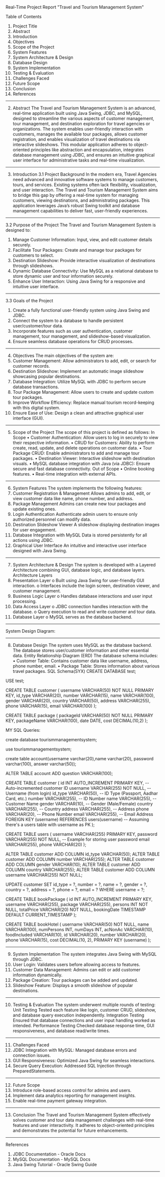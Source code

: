 
Real-Time Project Report
"Travel and Tourism Management System"





















Table of Contents
1.	Project Title
2.	Abstract
3.	Introduction
4.	Objectives
5.	Scope of the Project
6.	System Features
7.	System Architecture & Design
8.	Database Design
9.	System Implementation
10.	Testing & Evaluation
11.	Challenges Faced
12.	Future Scope
13.	Conclusion
14.	References
________________________________________






























2. Abstract
The Travel and Tourism Management System is an advanced, real-time application built using Java Swing, JDBC, and MySQL, designed to streamline the various aspects of customer management, tour management, and destination exploration for travel agencies or organizations.
The system enables user-friendly interaction with customers, manages the available tour packages, allows customer registration, and enables visualization of travel destinations via interactive slideshows. This modular application adheres to object-oriented principles like abstraction and encapsulation, integrates database management using JDBC, and ensures an intuitive graphical user interface for administrative tasks and real-time visualization.

















________________________________________
3. Introduction
3.1 Project Background
In the modern era, Travel Agencies need advanced and innovative software systems to manage customers, tours, and services. Existing systems often lack flexibility, visualization, and user interaction. The Travel and Tourism Management System aims to bridge this gap by offering a real-time system for managing customers, viewing destinations, and administrating packages.
This application leverages Java’s robust Swing toolkit and database management capabilities to deliver fast, user-friendly experiences.
________________________________________
3.2 Purpose of the Project
The Travel and Tourism Management System is designed to:
1.	Manage Customer Information: Input, view, and edit customer details securely.
2.	Facilitate Tour Packages: Create and manage tour packages for customers to select.
3.	Destination Slideshow: Provide interactive visualization of destinations through slideshows.
4.	Dynamic Database Connectivity: Use MySQL as a relational database to store dynamic user and tour information securely.
5.	Enhance User Interaction: Using Java Swing for a responsive and intuitive user interface.
________________________________________
3.3 Goals of the Project
1.	Create a fully functional user-friendly system using Java Swing and JDBC.
2.	Connect the system to a database to handle persistent user/customer/tour data.
3.	Incorporate features such as user authentication, customer management, tour management, and slideshow-based visualization.
4.	Ensure seamless database operations for CRUD processes.
________________________________________



4. Objectives
The main objectives of the system are:
1.	Customer Management: Allow administrators to add, edit, or search for customer records.
2.	Destination Slideshow: Implement an automatic image slideshow showcasing popular destinations.
3.	Database Integration: Utilize MySQL with JDBC to perform secure database transactions.
4.	Tour Package Management: Allow users to create and update custom tour packages.
5.	Improve Workflow Efficiency: Replace manual tourism record-keeping with this digital system.
6.	Ensure Ease of Use: Design a clean and attractive graphical user interface (GUI).















________________________________________
5. Scope of the Project
The scope of this project is defined as follows:
In Scope
•	Customer Authentication: Allow users to log in securely to view their respective information.
•	CRUD for Customers: Ability to perform create, read, update, and delete operations on customer data.
•	Tour Package CRUD: Enable administrators to add and manage tour packages.
•	Destination Viewer: Interactive slideshow with destination visuals.
•	MySQL database integration with Java (via JDBC): Ensure secure and fast database connectivity.
Out of Scope
•	Online booking features.
•	Real-time integration with external APIs.













________________________________________
6. System Features
The system implements the following features:
1.	Customer Registration & Management
Allows admins to add, edit, or view customer data like name, phone number, and address.
2.	Package Management
Admins can create new tour packages and update existing ones.
3.	Login Authentication
Authenticate admin users to ensure only authorized personnel can modify data.
4.	Destination Slideshow Viewer
A slideshow displaying destination images for user engagement.
5.	Database Integration with MySQL
Data is stored persistently for all actions using JDBC.
6.	Graphical User Interface
An intuitive and interactive user interface designed with Java Swing.














________________________________________
7. System Architecture & Design
The system is developed with a Layered Architecture combining GUI, database logic, and database layers.
Architecture Layers
1.	Presentation Layer
o	Built using Java Swing for user-friendly GUI interaction.
o	Interfaces include the login screen, destination viewer, and customer management.
2.	Business Logic Layer
o	Handles database interactions and user input processing.
3.	Data Access Layer
o	JDBC connection handles interaction with the database.
o	Query execution to read and write customer and tour data.
4.	Database Layer
o	MySQL serves as the database backend.
________________________________________
System Design
Diagram:










________________________________________
8. Database Design
The system uses MySQL as the database backend. The database stores user/customer information and other essential data.
Entity Relationship Diagram (ERD)
The database schema includes:
•	Customer Table: Contains customer data like username, address, phone number, email.
•	Package Table: Stores information about various travel packages.
SQL Schema(SYX)
CREATE DATABASE test;

USE test;

CREATE TABLE customer (
    username VARCHAR(50) NOT NULL PRIMARY KEY,
    id_type VARCHAR(20),
    number VARCHAR(15),
    name VARCHAR(100),
    gender VARCHAR(20),
    country VARCHAR(50),
    address VARCHAR(255),
    phone VARCHAR(15),
    email VARCHAR(100)
);

CREATE TABLE package (
    packageId VARCHAR(50) NOT NULL PRIMARY KEY,
    packageName VARCHAR(100),
    date DATE,
    cost DECIMAL(10,2)
);

MY SQL Queries:


create database tourismmanagementsystem;
 
use tourismmanagementsystem;
 
create table account(username varchar(20),name varchar(20), password varchar(100), answer varchar(50));

ALTER TABLE account ADD question VARCHAR(100);

CREATE TABLE customer (
    id INT AUTO_INCREMENT PRIMARY KEY,    -- Auto-incremented customer ID
    username VARCHAR(255) NOT NULL,        -- Username (from login)
    id_type VARCHAR(50),                   -- ID Type (Passport, Aadhar Card, etc.)
    number VARCHAR(255),                   -- ID Number
    name VARCHAR(255),                     -- Customer Name
    gender VARCHAR(10),                    -- Gender (Male/Female)
    country VARCHAR(255),                  -- Country
    address VARCHAR(255),                  -- Address
    phone VARCHAR(20),                     -- Phone Number
    email VARCHAR(255),                    -- Email Address
    FOREIGN KEY (username) REFERENCES users(username)  -- Assuming there's a users table with username as PK
);

CREATE TABLE users (
    username VARCHAR(255) PRIMARY KEY,
    password VARCHAR(255) NOT NULL,  -- Example for storing user password
    email VARCHAR(255),
    phone VARCHAR(20)
);

ALTER TABLE customer ADD COLUMN id_type VARCHAR(50);
ALTER TABLE customer ADD COLUMN number VARCHAR(255);
ALTER TABLE customer ADD COLUMN gender VARCHAR(10);
ALTER TABLE customer ADD COLUMN country VARCHAR(255);
ALTER TABLE customer ADD COLUMN username VARCHAR(255) NOT NULL;

UPDATE customer
SET id_type = ?, number = ?, name = ?, gender = ?, country = ?, address = ?, phone = ?, email = ?
WHERE username = ?;

CREATE TABLE bookPackage (
    id INT AUTO_INCREMENT PRIMARY KEY,
    username VARCHAR(255),
    package VARCHAR(255),
    persons INT NOT NULL,
    totalPrice VARCHAR(20) NOT NULL,
    bookingDate TIMESTAMP DEFAULT CURRENT_TIMESTAMP
);


CREATE TABLE bookHotel (
    username VARCHAR(50) NOT NULL,
    name VARCHAR(100),
    numPersons INT,
    numDays INT,
    acNonAc VARCHAR(10),
    foodIncluded VARCHAR(10),
    id VARCHAR(20),
    number VARCHAR(20),
    phone VARCHAR(15),
    cost DECIMAL(10, 2),
    PRIMARY KEY (username)
);







________________________________________
9. System Implementation
The system integrates Java Swing with MySQL through JDBC.
1.	User Login: Validates users before allowing access to features.
2.	Customer Data Management: Admins can edit or add customer information dynamically.
3.	Package Creation: Tour packages can be added and updated.
4.	Slideshow Feature: Displays a smooth slideshow of popular destinations.


















________________________________________
10. Testing & Evaluation
The system underwent multiple rounds of testing:
Unit Testing
Tested each feature like login, customer CRUD, slideshow, and database query execution independently.
Integration Testing
Ensured that database connections and user input handling worked as intended.
Performance Testing
Checked database response time, GUI responsiveness, and database read/write times.















________________________________________
11. Challenges Faced
1.	JDBC Integration with MySQL: Managed database errors and connection issues.
2.	GUI Responsiveness: Optimized Java Swing for seamless interactions.
3.	Secure Query Execution: Addressed SQL Injection through PreparedStatements.




















________________________________________
12. Future Scope
1.	Introduce role-based access control for admins and users.
2.	Implement data analytics reporting for management insights.
3.	Enable real-time payment gateway integration.




















________________________________________
13. Conclusion
The Travel and Tourism Management System effectively solves customer and tour data management challenges with real-time features and user interactivity. It adheres to object-oriented principles and demonstrates the potential for future enhancements.




















________________________________________
References
1.	JDBC Documentation - Oracle Docs
2.	MySQL Documentation - MySQL Docs
3.	Java Swing Tutorial - Oracle Swing Guide
________________________________________

